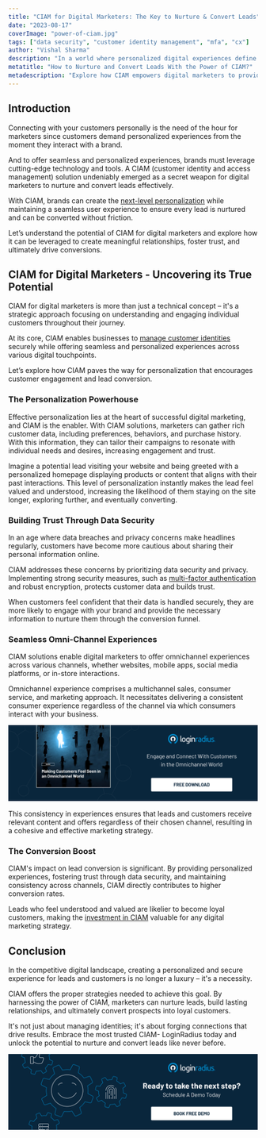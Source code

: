 ```yaml
---
title: "CIAM for Digital Marketers: The Key to Nurture & Convert Leads"
date: "2023-08-17"
coverImage: "power-of-ciam.jpg"
tags: ["data security", "customer identity management", "mfa", "cx"]
author: "Vishal Sharma"
description: "In a world where personalized digital experiences define customer success, businesses must put their best foot forward to deliver seamless and secure customized experiences. CIAM emerges as the ultimate solution, enabling marketers to nurture leads and achieve higher conversion rates. Learn how CIAM forges meaningful connections, instills trust, and transforms prospects into loyal customers."
metatitle: "How to Nurture and Convert Leads With the Power of CIAM?"
metadescription: "Explore how CIAM empowers digital marketers to provide personalized experiences, build trust, and enhance lead conversion. Read more."
---
```


## Introduction

Connecting with your customers personally is the need of the hour for marketers since customers demand personalized experiences from the moment they interact with a brand. 

And to offer seamless and personalized experiences, brands must leverage cutting-edge technology and tools. A CIAM (customer identity and access management) solution undeniably emerged as a secret weapon for digital marketers to nurture and convert leads effectively. 

With CIAM, brands can create the [next-level personalization](https://www.loginradius.com/blog/growth/how-to-make-personalized-marketing-effective-with-consumer-identity/) while maintaining a seamless user experience to ensure every lead is nurtured and can be converted without friction. 

Let’s understand the potential of CIAM for digital marketers and explore how it can be leveraged to create meaningful relationships, foster trust, and ultimately drive conversions.

## CIAM for Digital Marketers - Uncovering its True Potential 

CIAM for digital marketers is more than just a technical concept – it's a strategic approach focusing on understanding and engaging individual customers throughout their journey. 

At its core, CIAM enables businesses to [manage customer identities](https://www.loginradius.com/profile-management/) securely while offering seamless and personalized experiences across various digital touchpoints.

Let’s explore how CIAM paves the way for personalization that encourages customer engagement and lead conversion. 

### The Personalization Powerhouse

Effective personalization lies at the heart of successful digital marketing, and CIAM is the enabler. With CIAM solutions, marketers can gather rich customer data, including preferences, behaviors, and purchase history. With this information, they can tailor their campaigns to resonate with individual needs and desires, increasing engagement and trust.

Imagine a potential lead visiting your website and being greeted with a personalized homepage displaying products or content that aligns with their past interactions.  This level of personalization instantly makes the lead feel valued and understood, increasing the likelihood of them staying on the site longer, exploring further, and eventually converting.

### Building Trust Through Data Security

In an age where data breaches and privacy concerns make headlines regularly, customers have become more cautious about sharing their personal information online. 

CIAM addresses these concerns by prioritizing data security and privacy. Implementing strong security measures, such as [multi-factor authentication](https://www.loginradius.com/multi-factor-authentication/) and robust encryption, protects customer data and builds trust.

When customers feel confident that their data is handled securely, they are more likely to engage with your brand and provide the necessary information to nurture them through the conversion funnel. 

### Seamless Omni-Channel Experiences

CIAM solutions enable digital marketers to offer omnichannel experiences across various channels, whether websites, mobile apps, social media platforms, or in-store interactions. 

Omnichannel experience comprises a multichannel sales, consumer service, and marketing approach. It necessitates delivering a consistent consumer experience regardless of the channel via which consumers interact with your business.

[![EB-omnichannel](EB-omnichannel.png)](https://www.loginradius.com/resource/making-customers-feel-seen-in-an-omnichannel-world/)

This consistency in experiences ensures that leads and customers receive relevant content and offers regardless of their chosen channel, resulting in a cohesive and effective marketing strategy.

### The Conversion Boost

CIAM's impact on lead conversion is significant. By providing personalized experiences, fostering trust through data security, and maintaining consistency across channels, CIAM directly contributes to higher conversion rates. 

Leads who feel understood and valued are likelier to become loyal customers, making the [investment in CIAM](https://www.loginradius.com/resource/ciam-build-vs-buy/) valuable for any digital marketing strategy.

## Conclusion

In the competitive digital landscape, creating a personalized and secure experience for leads and customers is no longer a luxury – it's a necessity.

CIAM offers the proper strategies needed to achieve this goal. By harnessing the power of CIAM, marketers can nurture leads, build lasting relationships, and ultimately convert prospects into loyal customers. 

It's not just about managing identities; it's about forging connections that drive results. Embrace the most trusted CIAM- LoginRadius today and unlock the potential to nurture and convert leads like never before.

[![book-a-demo-loginradius](../../assets/book-a-demo-loginradius.png)](https://www.loginradius.com/book-a-demo/)